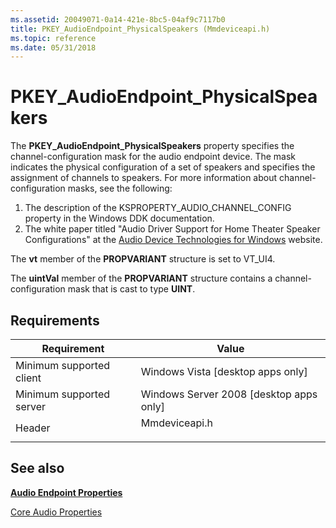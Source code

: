 ```yaml
---
ms.assetid: 20049071-0a14-421e-8bc5-04af9c7117b0
title: PKEY_AudioEndpoint_PhysicalSpeakers (Mmdeviceapi.h)
ms.topic: reference
ms.date: 05/31/2018
---
```


# PKEY\_AudioEndpoint\_PhysicalSpeakers

The **PKEY\_AudioEndpoint\_PhysicalSpeakers** property specifies the channel-configuration mask for the audio endpoint device. The mask indicates the physical configuration of a set of speakers and specifies the assignment of channels to speakers. For more information about channel-configuration masks, see the following:

1.  The description of the KSPROPERTY\_AUDIO\_CHANNEL\_CONFIG property in the Windows DDK documentation.
2.  The white paper titled "Audio Driver Support for Home Theater Speaker Configurations" at the [Audio Device Technologies for Windows](https://www.microsoft.com/whdc/device/audio/default.mspx) website.

The **vt** member of the **PROPVARIANT** structure is set to VT\_UI4.

The **uintVal** member of the **PROPVARIANT** structure contains a channel-configuration mask that is cast to type **UINT**.

## Requirements



| Requirement | Value |
|-------------------------------------|------------------------------------------------------------------------------------------|
| Minimum supported client<br/> | Windows Vista \[desktop apps only\]<br/>                                           |
| Minimum supported server<br/> | Windows Server 2008 \[desktop apps only\]<br/>                                     |
| Header<br/>                   | <dl> <dt>Mmdeviceapi.h</dt> </dl> |



## See also

<dl> <dt>

[**Audio Endpoint Properties**](audio-endpoint-properties.md)
</dt> <dt>

[Core Audio Properties](core-audio-properties.md)
</dt> </dl>

 

 





